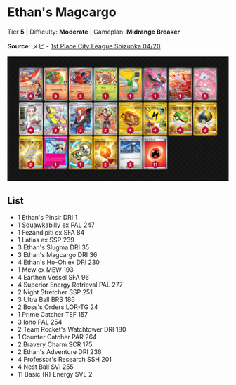 # Ethan's Magcargo

Tier **5** | Difficulty: **Moderate** | Gameplan: **Midrange Breaker**

**Source**: メビ - [1st Place City League Shizuoka 04/20](https://limitlesstcg.com/decks/list/jp/37718)

![decklist](../../!Images/Standard/17SVI-DRI/Ethan%27s%20Magcargo.png)

## List
* 1 Ethan's Pinsir DRI 1
* 1 Squawkabilly ex PAL 247
* 1 Fezandipiti ex SFA 84
* 1 Latias ex SSP 239
* 3 Ethan's Slugma DRI 35
* 3 Ethan's Magcargo DRI 36
* 4 Ethan's Ho-Oh ex DRI 230
* 1 Mew ex MEW 193
* 4 Earthen Vessel SFA 96
* 4 Superior Energy Retrieval PAL 277
* 2 Night Stretcher SSP 251
* 3 Ultra Ball BRS 186
* 2 Boss's Orders LOR-TG 24
* 1 Prime Catcher TEF 157
* 3 Iono PAL 254
* 2 Team Rocket's Watchtower DRI 180
* 1 Counter Catcher PAR 264
* 2 Bravery Charm SCR 175
* 2 Ethan's Adventure DRI 236
* 4 Professor's Research SSH 201
* 4 Nest Ball SVI 255
* 11 Basic {R} Energy SVE 2